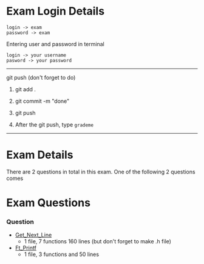 # Exam Login Details

    login -> exam
    password -> exam

Entering user and password in terminal

    login -> your username
    pasword -> your password
------------------------------------

git push (don't forget to do)

1. git add .

2. git commit -m "done"

3. git push

4. After the git push, type `grademe`
-----------------------------------

# Exam Details

There are 2 questions in total in this exam. One of the following 2 questions comes

# Exam Questions

### Question

- [Get_Next_Line](https://github.com/farukdll/Exam_03/blob/main/get_next_line/get_next_line.c)
  - 1 file, 7 functions 160 lines (but don't forget to make .h file)
- [Ft_Printf](https://github.com/farukdll/Common-core/tree/main/Exam-3/blob/main/ft_printf/ft_printf.c) 
  - 1 file, 3 functions and 50 lines
